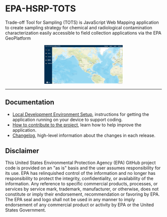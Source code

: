 # EPA-HSRP-TOTS

Trade-off Tool for Sampling (TOTS) is JavaScript Web Mapping application to create sampling strategy for chemical and radiological contamination characterization easily accessible to field collection applications via the EPA GeoPlatform

<p align="center">
      <img height="50%" width="50%" src="/docs/img/Home-Page.png">
</p>

---

## Documentation

- [Local Development Environment Setup](/docs/local_dev_setup.md), instructions for getting the application running on your device to support coding.
- [How to contribute to the project](/docs/CONTRIBUTING.md), learn how to help improve the application.
- [Changelog](/docs/changelog.md), high-level information about the changes in each release.

## Disclaimer

This United States Environmental Protection Agency (EPA) GitHub project code is provided on an "as is" basis and the user assumes responsibility for its use. EPA has relinquished control of the information and no longer has responsibility to protect the integrity, confidentiality, or availability of the information. Any reference to specific commercial products, processes, or services by service mark, trademark, manufacturer, or otherwise, does not constitute or imply their endorsement, recommendation or favoring by EPA. The EPA seal and logo shall not be used in any manner to imply endorsement of any commercial product or activity by EPA or the United States Government.
